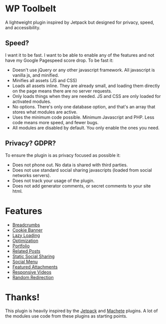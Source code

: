 # WP Toolbelt

A lightweight plugin inspired by Jetpack but designed for privacy, speed, and accessibility.

## Speed?

I want it to be fast. I want to be able to enable any of the features and not have my Google Pagespeed score drop. To be fast it:

* Doesn't use jQuery or any other javascript framework. All javascript is vanilla js, and minified.
* Minifies all assets (JS and CSS)
* Loads all assets inline. They are already small, and loading them directly on the page means there are no server requests.
* Only loads things when they are needed. JS and CSS are only loaded for activated modules.
* No options. There's only one database option, and that's an array that stores what modules are active.
* Uses the minimum code possible. Minimum Javascript and PHP. Less code means more speed, and fewer bugs.
* All modules are disabled by default. You only enable the ones you need.

## Privacy? GDPR?

To ensure the plugin is as privacy focused as possible it:

* Does not phone out. No data is shared with third parties.
* Does not use standard social sharing javascripts (loaded from social networks servers).
* Does not track your usage of the plugin.
* Does not add generator comments, or secret comments to your site html.

# Features

* [Breadcrumbs](https://github.com/BinaryMoon/wp-toolbelt/wiki/Breadcrumbs)
* [Cookie Banner](https://github.com/BinaryMoon/wp-toolbelt/wiki/Cookie-Banner)
* [Lazy Loading](https://github.com/BinaryMoon/wp-toolbelt/wiki/Lazy-Loading)
* [Optimization](https://github.com/BinaryMoon/wp-toolbelt/wiki/Optimization)
* [Portfolio](https://github.com/BinaryMoon/wp-toolbelt/wiki/Portfolio)
* [Related Posts](https://github.com/BinaryMoon/wp-toolbelt/wiki/Related-Posts)
* [Static Social Sharing](https://github.com/BinaryMoon/wp-toolbelt/wiki/Static-Social-Sharing)
* [Social Menu](https://github.com/BinaryMoon/wp-toolbelt/wiki/Social-Menu)
* [Featured Attachments](https://github.com/BinaryMoon/wp-toolbelt/wiki/Featured-Attachment)
* [Responsive Videos](https://github.com/BinaryMoon/wp-toolbelt/wiki/Responsive-Videos)
* [Random Redirection](https://github.com/BinaryMoon/wp-toolbelt/wiki/Random-Redirect)

# Thanks!

This plugin is heavily inspired by the [Jetpack](https://github.com/automattic/jetpack) and [Machete](https://github.com/nilovelez/machete/) plugins. A lot of the modules use code from these plugins as starting points.
